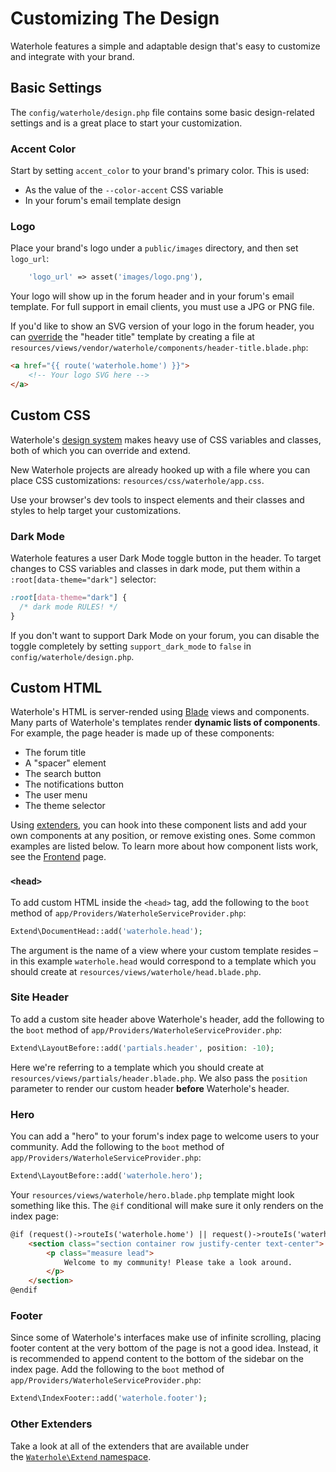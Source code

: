 # Customizing The Design
Waterhole features a simple and adaptable design that's easy to customize and integrate with your brand.

## Basic Settings
The `config/waterhole/design.php` file contains some basic design-related settings and is a great place to start your customization.

### Accent Color
Start by setting `accent_color` to your brand's primary color. This is used:

- As the value of the `--color-accent` CSS variable
- In your forum's email template design

### Logo
Place your brand's logo under a `public/images` directory, and then set `logo_url`:

```php
    'logo_url' => asset('images/logo.png'),
```

Your logo will show up in the forum header and in your forum's email template. For full support in email clients, you must use a JPG or PNG file.

If you'd like to show an SVG version of your logo in the forum header, you can [override](https://laravel.com/docs/9.x/packages#overriding-package-views) the "header title" template by creating a file at `resources/views/vendor/waterhole/components/header-title.blade.php`:

```html
<a href="{{ route('waterhole.home') }}">  
    <!-- Your logo SVG here -->
</a>
```

## Custom CSS
Waterhole's [design system](./design/overview.md) makes heavy use of CSS variables and classes, both of which you can override and extend.

New Waterhole projects are already hooked up with a file where you can place CSS customizations: `resources/css/waterhole/app.css`.

Use your browser's dev tools to inspect elements and their classes and styles to help target your customizations.

### Dark Mode
Waterhole features a user Dark Mode toggle button in the header. To target changes to CSS variables and classes in dark mode, put them within a `:root[data-theme="dark"]` selector:

```css
:root[data-theme="dark"] {
  /* dark mode RULES! */
}
```

If you don't want to support Dark Mode on your forum, you can disable the toggle completely by setting `support_dark_mode` to `false` in `config/waterhole/design.php`.

## Custom HTML
Waterhole's HTML is server-rended using [Blade](https://laravel.com/docs/9.x/blade) views and components. Many parts of Waterhole's templates render **dynamic lists of components**. For example, the page header is made up of these components:

- The forum title
- A "spacer" element
- The search button
- The notifications button
- The user menu
- The theme selector

Using [extenders](./extending.md#extenders), you can hook into these component lists and add your own components at any position, or remove existing ones. Some common examples are listed below. To learn more about how component lists work, see the [Frontend](./frontend.md#component-lists) page.

### `<head>`
To add custom HTML inside the `<head>` tag, add the following to the `boot` method of `app/Providers/WaterholeServiceProvider.php`:

```php
Extend\DocumentHead::add('waterhole.head');
```

The argument is the name of a view where your custom template resides – in this example `waterhole.head` would correspond to a template which you should create at `resources/views/waterhole/head.blade.php`.

### Site Header
To add a custom site header above Waterhole's header, add the following to the `boot` method of `app/Providers/WaterholeServiceProvider.php`:

```php
Extend\LayoutBefore::add('partials.header', position: -10);
```

Here we're referring to a template which you should create at `resources/views/partials/header.blade.php`. We also pass the `position` parameter to render our custom header **before** Waterhole's header.

### Hero
You can add a "hero" to your forum's index page to welcome users to your community. Add the following to the `boot` method of `app/Providers/WaterholeServiceProvider.php`:

```php
Extend\LayoutBefore::add('waterhole.hero');
```

Your `resources/views/waterhole/hero.blade.php` template might look something like this. The `@if` conditional will make sure it only renders on the index page:

```html
@if (request()->routeIs('waterhole.home') || request()->routeIs('waterhole.channels.show'))  
    <section class="section container row justify-center text-center">  
        <p class="measure lead">  
            Welcome to my community! Please take a look around.
        </p>
    </section>
@endif
```

### Footer
Since some of Waterhole's interfaces make use of infinite scrolling, placing footer content at the very bottom of the page is not a good idea. Instead, it is recommended to append content to the bottom of the sidebar on the index page. Add the following to the `boot` method of `app/Providers/WaterholeServiceProvider.php`:

```php
Extend\IndexFooter::add('waterhole.footer');
```

### Other Extenders
Take a look at all of the extenders that are available under the [`Waterhole\Extend` namespace](https://waterhole.dev/docs/reference/Waterhole/Extend.html).